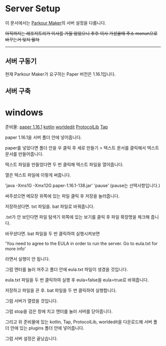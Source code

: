 # Server Setup

이 문서에서는 [Parkour Maker](https://github.com/noonmaru/parkour-maker)의 서버 설정을 다룹니다.

~~아직까지는 레포지토리가 이사를 가질 않았으니 추후 이사 가셨을때 주소 monun으로 바꾸는거 잊지 말자~~

---

## 서버 구동기

현재 Parkour Maker가 요구하는 Paper 버전은 1.16.1입니다.

## 서버 구축

# windows

준비물: [paper 1.16.1](https://papermc.io/api/v2/projects/paper/versions/1.16.1/builds/138/downloads/paper-1.16.1-138.jar) [kotlin](https://github.com/noonmaru/kotlin-plugin/releases/download/1.3.72/kotlin-1.3.72-lib.jar) [worldedit](https://dev.bukkit.org/projects/worldedit/files/2869453/download) [ProtocolLib](https://github.com/dmulloy2/ProtocolLib/releases/download/4.6.0/ProtocolLib.jar) [Tap](https://github.com/noonmaru/tap/releases/download/2.8.8/tap-2.8.8-dist.jar)

paper 1.16.1을 서버 폴더 안에 넣어줍니다.

paper를 넣었다면 폴더 안을 우 클릭 후 세로 만들기 > 텍스트 문서를 클릭해서 텍스트 문서를 만들어줍니다.

텍스트 파일을 만들었다면 두 번 클릭해 텍스트 파일을 열어줍니다.

열은 텍스트 파일에 이렇게 써줍니다.

'java -Xms1G -Xmx12G paper-1.16.1-138.jar'
'pause' (pause는 선택사항입니다.)

써주셨으면 메모장 위쪽에 있는 파일 클릭 후 저장을 눌러줍니다.

저장하셨다면. txt 파일을. bat 파일로 바꿔줍니다.

.txt가 안 보인다면 파일 탐색기 위쪽에 있는 보기를 클릭 후 파일 확장명을 체크해 줍니다.

바꾸셨다면. bat 파일을 두 번 클릭하여 실행시켜보면

'You need to agree to the EULA in order to run the server. Go to eula.txt for more info'

라면서 실행이 안 됩니다.

그럼 엔터를 눌러 꺼주고 폴더 안에 eula.txt 파일이 생겼을 것입니다.

eula.txt 파일을 두 번 클릭하여 실행 후 eula=false을 eula=true로 바꿔줍니다.

저장하고 파일을 끈 후. bat 파일을 두 번 클릭하여 실행합니다.

그럼 서버가 열렸을 것입니다.

그럼 stop을 검은 창에 치고 엔터를 눌러 서버를 닫아줍니다.

그리고 위 준비물에 있는 kotlin, Tap, ProtocolLib, worldedit을 다운로드해 서버 폴더 안에 있는 plugins 폴더 안에 넣어줍니다.

그럼 서버 설정은 끝났습니다.
